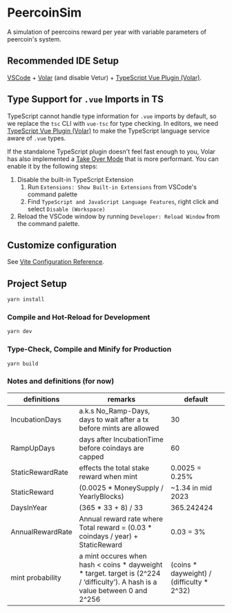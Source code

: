 # PeercoinSim

A simulation of peercoins reward per year with variable parameters of peercoin's system.

## Recommended IDE Setup

[VSCode](https://code.visualstudio.com/) + [Volar](https://marketplace.visualstudio.com/items?itemName=Vue.volar) (and disable Vetur) + [TypeScript Vue Plugin (Volar)](https://marketplace.visualstudio.com/items?itemName=Vue.vscode-typescript-vue-plugin).

## Type Support for `.vue` Imports in TS

TypeScript cannot handle type information for `.vue` imports by default, so we replace the `tsc` CLI with `vue-tsc` for type checking. In editors, we need [TypeScript Vue Plugin (Volar)](https://marketplace.visualstudio.com/items?itemName=Vue.vscode-typescript-vue-plugin) to make the TypeScript language service aware of `.vue` types.

If the standalone TypeScript plugin doesn't feel fast enough to you, Volar has also implemented a [Take Over Mode](https://github.com/johnsoncodehk/volar/discussions/471#discussioncomment-1361669) that is more performant. You can enable it by the following steps:

1. Disable the built-in TypeScript Extension
    1) Run `Extensions: Show Built-in Extensions` from VSCode's command palette
    2) Find `TypeScript and JavaScript Language Features`, right click and select `Disable (Workspace)`
2. Reload the VSCode window by running `Developer: Reload Window` from the command palette.

## Customize configuration

See [Vite Configuration Reference](https://vitejs.dev/config/).

## Project Setup

```sh
yarn install
```

### Compile and Hot-Reload for Development

```sh
yarn dev
```

### Type-Check, Compile and Minify for Production

```sh
yarn build
```
### Notes and definitions (for now)

| definitions  |remarks   |default   |
|---|---|---|
|IncubationDays  |a.k.s No_Ramp-Days, days to wait after a tx before mints are allowed   |  30|
|RampUpDays | days after IncubationTime before coindays are capped   |60   |
|StaticRewardRate|effects the total stake reward when mint|0.0025 = 0.25%|
|StaticReward| (0.0025 * MoneySupply / YearlyBlocks)  | ~1.34 in mid 2023     |
|DaysInYear|(365 * 33 + 8) / 33|365.242424|
|AnnualRewardRate|Annual reward rate where Total reward =  (0.03 * coindays / year) + StaticReward|0.03 = 3%|
|mint probability|a mint occures when hash < coins * dayweight * target. target is   (2^224 / ‘difficulty’). A hash is a value between 0 and 2^256  |(coins * dayweight) / (difficulty * 2^32)|